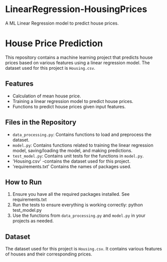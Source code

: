 # LinearRegression-HousingPrices
A ML Linear Regression model to predict house prices.

# House Price Prediction

This repository contains a machine learning project that predicts house prices based on various features using a linear regression model. The dataset used for this project is `Housing.csv`.

## Features

- Calculation of mean house price.
- Training a linear regression model to predict house prices.
- Functions to predict house prices given input features.

## Files in the Repository

- `data_processing.py`: Contains functions to load and preprocess the dataset.
- `model.py`: Contains functions related to training the linear regression model, saving/loading the model, and making predictions.
- `test_model.py`: Contains unit tests for the functions in `model.py`.
-  'Housing.csv' -contains the dataset used for this project.
-  'requirements.txt' Contains the names of packages used.

## How to Run

1. Ensure you have all the required packages installed. See requirements.txt 
2. Run the tests to ensure everything is working correctly: python test_model.py
3. Use the functions from `data_processing.py` and `model.py` in your projects as needed.

## Dataset

The dataset used for this project is `Housing.csv`. It contains various features of houses and their corresponding prices.


